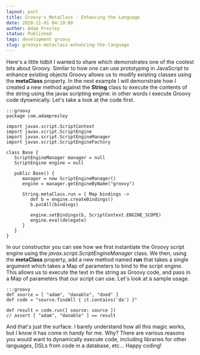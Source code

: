 ```yaml
---
layout: post
title: Groovy's MetaClass - Enhancing the Language
date: 2010-11-01 04:19:00
author: Adam Presley
status: Published
tags: development groovy
slug: groovys-metaclass-enhancing-the-language
---
```


Here's a little tidbit I wanted to share which demonstrates one of the
coolest bits about Groovy. Similar to how one can use prototyping in
JavaScript to enhance existing objects Groovy allows us to modify
existing classes using the **metaClass** property. In the next
example I will demonstrate how I created a new method against the
**String** class to execute the contents of the string using the
javax scripting engine: in other words I execute Groovy code
dynamically. Let's take a look at the code first.  

    :::groovy
    package com.adampresley

    import javax.script.ScriptContext
    import javax.script.ScriptEngine
    import javax.script.ScriptEngineManager
    import javax.script.ScriptEngineFactory

    class Base {
       ScriptEngineManager manager = null
       ScriptEngine engine = null

       public Base() {
          manager = new ScriptEngineManager()
          engine = manager.getEngineByName("groovy")

          String.metaClass.run = { Map bindings ->
             def b = engine.createBindings()
             b.putAll(bindings)

             engine.setBindings(b, ScriptContext.ENGINE_SCOPE)
             engine.eval(delegate)
          }
       }
    }

In our constructor you can see how we first instantiate the Groovy
script engine using the *javax.script.ScriptEngineManager* class. We
then, using the **metaClass** property, add a new method named
**run** that takes a single argument which takes a Map of parameters
to bind to the script engine. This allows us to execute the text in the
string as Groovy code, and pass in a Map of parameters that our script
can use. Let's look at a sample usage.  
  
    :::groovy
    def source = [ "adam", "danable", "dood" ]
    def code = "source.findAll { it.contains('da') }"

    def result = code.run([ source: source ])
    // assert [ "adam", "danable" ] == result

And that's just the surface. I barely understand how all this magic
works, but I know it has come in handy for me. Why? There are various
reasons you would want to dynamically execute code, including libraries
for other languages, DSLs from code in a database, etc... Happy coding!
